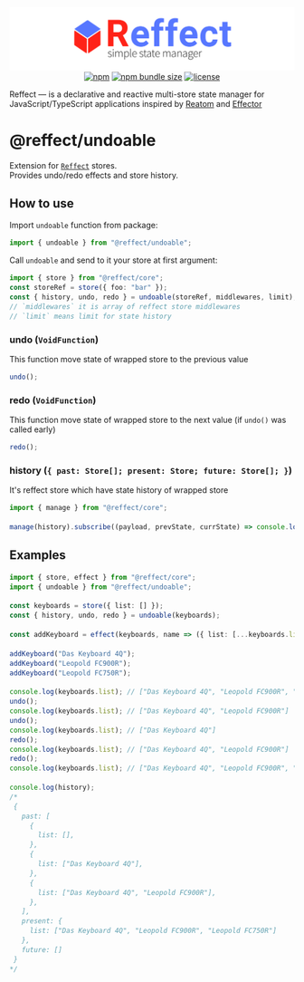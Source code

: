 <div align="center">

[![reffect logo](https://raw.githubusercontent.com/acacode/reffect/master/assets/reffect.png)](https://github.com/acacode/reffect)  
[![npm](https://img.shields.io/npm/v/@reffect/react?style=flat-square&color=blue)](https://www.npmjs.com/package/@reffect/react)
[![npm bundle size](https://img.shields.io/bundlephobia/minzip/@reffect/react?style=flat-square&color=blue)](https://bundlephobia.com/result?p=@reffect/react)
[![license](https://img.shields.io/github/license/acacode/reffect?style=flat-square&color=blue)](https://github.com/acacode/reffect)

<div align="left">

Reffect — is a declarative and reactive multi-store state manager for JavaScript/TypeScript applications inspired by [Reatom](https://github.com/artalar/reatom) and [Effector](https://github.com/zerobias/effector)

# @reffect/undoable

Extension for [`Reffect`](https://github.com/acacode/reffect) stores.  
Provides undo/redo effects and store history.

## How to use

Import `undoable` function from package:

```ts
import { undoable } from "@reffect/undoable";
```

Call `undoable` and send to it your store at first argument:

```ts
import { store } from "@reffect/core";
const storeRef = store({ foo: "bar" });
const { history, undo, redo } = undoable(storeRef, middlewares, limit);
// `middlewares` it is array of reffect store middlewares
// `limit` means limit for state history
```

### undo (`VoidFunction`)

This function move state of wrapped store to the previous value

```ts
undo();
```

### redo (`VoidFunction`)

This function move state of wrapped store to the next value (if `undo()` was called early)

```ts
redo();
```

### history (`{ past: Store[]; present: Store; future: Store[]; }`)

It's reffect store which have state history of wrapped store

```ts
import { manage } from "@reffect/core";

manage(history).subscribe((payload, prevState, currState) => console.log(payload, prevState, currState));
```

## Examples

```ts
import { store, effect } from "@reffect/core";
import { undoable } from "@reffect/undoable";

const keyboards = store({ list: [] });
const { history, undo, redo } = undoable(keyboards);

const addKeyboard = effect(keyboards, name => ({ list: [...keyboards.list, name] }));

addKeyboard("Das Keyboard 4Q");
addKeyboard("Leopold FC900R");
addKeyboard("Leopold FC750R");

console.log(keyboards.list); // ["Das Keyboard 4Q", "Leopold FC900R", "Leopold FC750R"]
undo();
console.log(keyboards.list); // ["Das Keyboard 4Q", "Leopold FC900R"]
undo();
console.log(keyboards.list); // ["Das Keyboard 4Q"]
redo();
console.log(keyboards.list); // ["Das Keyboard 4Q", "Leopold FC900R"]
redo();
console.log(keyboards.list); // ["Das Keyboard 4Q", "Leopold FC900R", "Leopold FC750R"]

console.log(history);
/*
 {
   past: [
     {
       list: [],
     },
     {
       list: ["Das Keyboard 4Q"],
     },
     {
       list: ["Das Keyboard 4Q", "Leopold FC900R"],
     },
   ],
   present: {
     list: ["Das Keyboard 4Q", "Leopold FC900R", "Leopold FC750R"]
   },
   future: []
 }
*/
```
